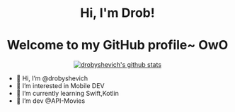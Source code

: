 <h1 align="center">Hi, I'm Drob!</h1>
<h1 align="center">Welcome to my GitHub profile~ OwO</h1>

<p align="center">
  <a href="https://github.com/drobyshevich"><img src="https://github-readme-stats.vercel.app/api?username=drobyshevich&hide_border=true&show_icons=true" alt="drobyshevich's github stats"></a>
</p>

- 👋 Hi, I’m @drobyshevich
- 👀 I’m interested in Mobile DEV
- 🌱 I’m currently learning Swift,Kotlin
- 💞️ I’m dev @API-Movies

<!---
drobyshevich/drobyshevich is a ✨ special ✨ repository because its `README.md` (this file) appears on your GitHub profile.
You can click the Preview link to take a look at your changes.
--->
